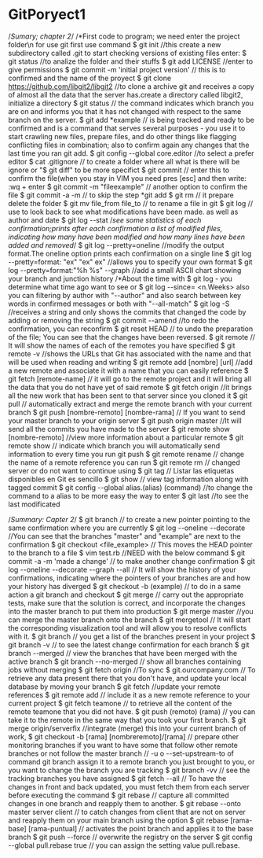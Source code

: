 # GitPoryect1
/*Sumary; chapter 2*/
/*First code to program; we need enter the project folder\n
            for use git first use command
$ git init //this create a new subdirectory called .git
to start checking versions of existing files enter:
$ git status //to analize the folder and their stuffs
$ git add LICENSE //enter to give permissions
$ git commit -m 'initial project version' // this is to confirmed and the name of the proyect
$ git clone https://github.com/libgit2/libgit2 //to clone a archive git and receives a copy of almost all the data that the server has.create a directory called libgit2, initialize a directory
$ git status // the command indicates which branch you are on and informs you that it has not changed with respect to the same branch on the server.
$ git add *example // is being tracked and ready to be confirmed and is a command that serves several purposes - you use it to start crawling new files, prepare files, and do other things like flagging conflicting files in combination; also to confirm again any changes that the last time you ran git add.
$ git config --global core.editor //to select a prefer editor
$ cat .gitignore // to create a folder where all what is there will be ignore or "$ git diff" to be more specifict 
$ git commit // enter this to confirm the file(when you stay in VIM you need pres [esc] and then write: :wq + enter
$ git commit -m "fileexample" // another option to confirm the file
$ git commit -a -m // to skip the step *git add
$ git rm // it prepare delete the folder
$ git mv file_from file_to // to rename a file in git
$ git log // use to look back to see what modifications have been made. as well as author and date
$ git log --stat /*see some statistics of each confirmation;prints after each confirmation a list of modified files, indicating how many have been modified and how many lines have been added and removed*/
$ git log --pretty=oneline //modify the output format.The oneline option prints each confirmation on a single line
$ git log --pretty=format: "ex" "ex" ex" //allows you to specify your own format
$ git log --pretty=format:"%h %s" --graph //add a small ASCII chart showing your branch and junction history
/*About the time with $ git log -<n> you determine what time ago want to see or $ git log --since= <n.Weeks> also you can filtering by author
 with "--author" and also search between key words in confirmed messages or both with "--all-match"
$ git log -S //receives a string and only shows the commits that changed the code by adding or removing the string
$ git commit --amend //to redo the confirmation, you can reconfirm
$ git reset HEAD <file> // to undo the preparation of the file; You can see that the changes have been reversed.
$ git remote // It will show the names of each of the remotes you have specified
$ git remote -v //shows the URLs that Git has associated with the name and that will be used when reading and writing
$ git remote add [nombre] [url] //add a new remote and associate it with a name that you can easily reference
$ git fetch [remote-name] // it will go to the remote project and it will bring all the data that you do not have yet of said remote
$ git fetch origin //it brings all the new work that has been sent to that server since you cloned it
$ git pull // automatically extract and merge the remote branch with your current branch
$ git push [nombre-remoto] [nombre-rama] // If you want to send your master branch to your origin server
$ git push origin master //It will send all the commits you have made to the server
$ git remote show [nombre-remoto] //view more information about a particular remote
$ git remote show // indicate which branch you will automatically send information to every time you run git push
$ git remote rename // change the name of a remote reference you can run
$ git remote rm // changed server or do not want to continue using
$ git tag // Listar las etiquetas disponibles en Git es sencillo
$ git show // view tag information along with tagged commit
$ git config --global alias.(alias) (command) //to change the command to a alias to be more easy the way to enter
$ git last //to see the last modificated
  
  
  
  
  /*Summary: Capter 2*/
$ git branch <name> // to create a new pointer pointing to the same confirmation where you are currently
$ git log --oneline --decorate //You can see that the branches "master" and "example" are next to the confirmation
$ git checkout <file_example> // This moves the HEAD pointer to the branch to a file
$ vim test.rb //NEED with the below command
$ git commit -a -m 'made a change' // to make another change confirmation
$ git log --oneline --decorate --graph --all // It will show the history of your confirmations, indicating where the pointers of your branches are and how your history has diverged
$ git checkout -b (example) // to do in a same action a git branch and checkout
$ git merge // carry out the appropriate tests, make sure that the solution is correct, and incorporate the changes into the master branch to put them into production
$ git merge master //you can merge the master branch onto the branch
$ git mergetool // It will start the corresponding visualization tool and will allow you to resolve conflicts with it.
$ git branch // you get a list of the branches present in your project
$ git branch -v // to see the latest change confirmation for each branch
$ git branch --merged // view the branches that have been merged with the active branch
$ git branch --no-merged // show all branches containing jobs without merging
$ git fetch origin //To sync
$ git.ourcompany.com // To retrieve any data present there that you don't have, and update your local database by moving your branch
$ git fetch //update your remote references
$ git remote add // include it as a new remote reference to your current project
$ git fetch teamone // to retrieve all the content of the remote teamone that you did not have.
$ git push (remoto) (rama) // you can take it to the remote in the same way that you took your first branch.
$ git merge origin/serverfix //integrate (merge) this into your current branch of work,
$ git checkout -b [rama] [nombreremoto]/[rama] // prepare other monitoring branches if you want to have some that follow other remote branches or not follow the master branch
// -u o --set-upstream-to of command git branch assign it to a remote branch you just brought to you, or you want to change the branch you are tracking
$ git branch -vv // see the tracking branches you have assigned
$ git fetch --all // To have the changes in front and back updated, you must fetch them from each server before executing the command
$ git rebase // capture all committed changes in one branch and reapply them to another.
$ git rebase --onto master server client // to catch changes from client that are not on server and reapply them on your main branch using the option
$ git rebase [rama-base] [rama-puntual] // activates the point branch and applies it to the base branch
$ git push --force // overwrite the registry on the server
$ git config --global pull.rebase true // you can assign the setting value pull.rebase.


  

